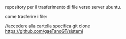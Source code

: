repository per il trasferimento di file verso server ubuntu.

come trasferire i file:

//accedere alla cartella specifica
git clone https://github.com/gaeTanoGT/sistemi
